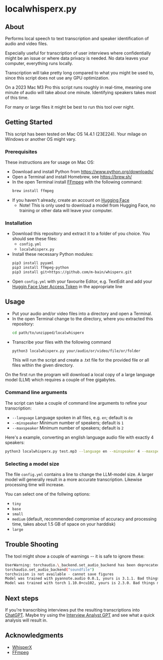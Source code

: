 # localwhisperx.py

## About

Performs local speech to text transcription and speaker identification of audio and video files.

Especially useful for transcription of user interviews where confidentially might be an issue or where data privacy is needed. No data leaves your computer, everything runs locally.

Transcription will take pretty long compared to what you might be used to, since this script does not use any GPU optimization.

On a 2023 Mac M3 Pro this script runs roughly in real-time, meaning one minute of audio will take about one minute. Identifying speakers takes most of this time.

For many or large files it might be best to run this tool over night.

## Getting Started

This script has been tested on Mac OS 14.4.1 (23E224). Your milage on Windows or another OS might vary.

### Prerequisites

These instructions are for usage on Mac OS:

- Download and install Python from https://www.python.org/downloads/
- Open a Terminal and install Homebrew, see https://brew.sh/
- In the open Terminal install [FFmpeg](https://ffmpeg.org/) with the following command:
  ```sh
  brew install ffmpeg
  ```
- If you haven't already, create an account on [Hugging Face](https://huggingface.co/join)
  - Note! This is only used to download a model from Hugging Face, no training or other data will leave your computer.

### Installation

- Download this repository and extract it to a folder of you choice. You should see these files:
  - `config.yml`
  - `localwhisperx.py`
- Install these necessary Python modules:
  ```sh
  pip3 install pyyaml
  pip3 install ffmpeg-python
  pip3 install git+https://github.com/m-bain/whisperx.git
  ```
- Open `config.yml` with your favourite Editor, e.g. TextEdit and add your [Huggin Face User Access Token](https://huggingface.co/settings/tokens) in the appropriate line

## Usage

- Put your audio and/or video files into a directory and open a Terminal.
- In the open Terminal change to the directory, where you extracted this repository:
  ```sh
  cd path/to/unzipped/localwhisperx
  ```
- Transcribe your files with the following command
  ```sh
  python3 localwhisperx.py your/audio/or/video/file/or/folder
  ```
  This will run the script and create a .txt file for the provided file or all files within the given directory.

On the first run the program will download a local copy of a large language model (LLM) which requires a couple of free gigabytes.

### Command line arguments

The script can take a couple of command line arguments to refine your transcription:

- `--language` Language spoken in all files, e.g. `en`; default is `de`
- `--minspeaker` Minimum number of speakers; default is `1`
- `--maxspeaker` Minimum number of speakers; default is `2`

Here's a example, converting an english language audio file with exactly 4 speakers:

```sh
python3 localwhisperx.py test.mp3 --language en --minspeaker 4 --maxspeaker 4
```

### Selecting a model size

The file `config.yml` contains a line to change the LLM-model size. A larger model will generally result in a more accurate transcription. Likewise processing time will increase.

You can select one of the follwing options:

- `tiny`
- `base`
- `small`
- `medium` (default, recommended compromise of accuracy and processing time, takes about 1.5 GB of space on your harddisk)
- `large`

## Trouble Shooting

The tool might show a couple of warnings -- it is safe to ignore these:

```sh
UserWarning: torchaudio.\_backend.set_audio_backend has been deprecated. With dispatcher enabled, this function is no-op. You can remove the function call.
torchaudio.set_audio_backend("soundfile")
torchvision is not available - cannot save figures
Model was trained with pyannote.audio 0.0.1, yours is 3.1.1. Bad things might happen unless you revert pyannote.audio to 0.x.
Model was trained with torch 1.10.0+cu102, yours is 2.3.0. Bad things might happen unless you revert torch to 1.x.
```

## Next steps

If you're transcribing interviews put the resulting transcriptions into [ChatGPT](https://chatgpt.com/auth/login). Maybe try using the [Interview Analyst GPT](https://chatgpt.com/g/g-bTO2IaM1V-interview-analyst) and see what a quick analysis will result in.

## Acknowledgments

- [WhisperX](https://github.com/m-bain/whisperX)
- [FFmpeg](https://ffmpeg.org/)
